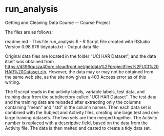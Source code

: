 run_analysis
============

Getting and Cleaning Data Course -- Course Project

The files are as follows:

   readme.md - This file
   run_analysis.R - R Script File created with RStudio Version 0.98.976
   tidydata.txt - Output data file
   
Original data files are located in the folder "UCI HAR Dataset", and the data itself was obtained from https://d396qusza40orc.cloudfront.net/getdata%2Fprojectfiles%2FUCI%20HAR%20Dataset.zip. However, the data may or may not be obtained from the same web site, as the site now gives a 403 Access error as of this writing.


The R script reads in the activity labels, variable labels, test data, and training data from the subdirectory called "UCI HAR Dataset". The test data and the training data are reloaded after extracting only the columns containing "mean" and "std" in the column names. Then each data set is combined with the Subject and Activity files, creating one large test and one large training datasets. The two sets are then merged together. The Activity number is replaced with a descriptive field, based on the data from the Activity file. The data is then melted and casted to create a tidy data set.


